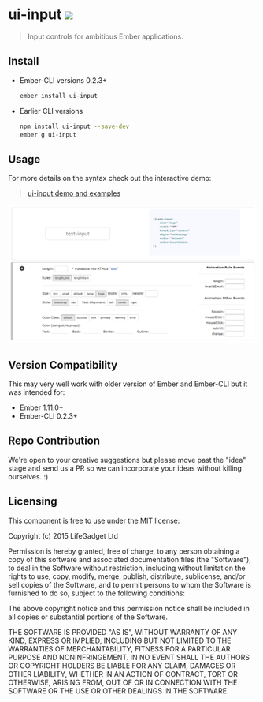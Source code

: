 # ui-input ![ ](https://travis-ci.org/lifegadget/ui-input.svg)
> Input controls for ambitious Ember applications.

## Install ##


- Ember-CLI versions 0.2.3+
    ````bash
    ember install ui-input
    ````

- Earlier CLI versions
    ````bash
    npm install ui-input --save-dev
    ember g ui-input
    ````

## Usage ##
For more details on the syntax check out the interactive demo:

> [ui-input demo and examples](http://development.ui-input.divshot.io)

![ ](docs/images/screen-shot.png)



## Version Compatibility

This may very well work with older version of Ember and Ember-CLI but it was intended for:

- Ember 1.11.0+
- Ember-CLI 0.2.3+

## Repo Contribution

We're open to your creative suggestions but please move past the "idea" stage 
and send us a PR so we can incorporate your ideas without killing ourselves. :)

## Licensing

This component is free to use under the MIT license:

Copyright (c) 2015 LifeGadget Ltd

Permission is hereby granted, free of charge, to any person obtaining a copy of
this software and associated documentation files (the "Software"), to deal in
the Software without restriction, including without limitation the rights to
use, copy, modify, merge, publish, distribute, sublicense, and/or sell copies
of the Software, and to permit persons to whom the Software is furnished to do
so, subject to the following conditions:

The above copyright notice and this permission notice shall be included in all
copies or substantial portions of the Software.

THE SOFTWARE IS PROVIDED "AS IS", WITHOUT WARRANTY OF ANY KIND, EXPRESS OR
IMPLIED, INCLUDING BUT NOT LIMITED TO THE WARRANTIES OF MERCHANTABILITY,
FITNESS FOR A PARTICULAR PURPOSE AND NONINFRINGEMENT. IN NO EVENT SHALL THE
AUTHORS OR COPYRIGHT HOLDERS BE LIABLE FOR ANY CLAIM, DAMAGES OR OTHER
LIABILITY, WHETHER IN AN ACTION OF CONTRACT, TORT OR OTHERWISE, ARISING FROM,
OUT OF OR IN CONNECTION WITH THE SOFTWARE OR THE USE OR OTHER DEALINGS IN THE
SOFTWARE.